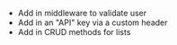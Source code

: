 * Add in middleware to validate user
* Add in an "API" key via a custom header
* Add in CRUD methods for lists
